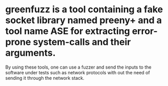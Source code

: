 # greenfuzz is a tool containing a fake socket library named preeny+ and a tool name ASE for extracting error-prone system-calls and their arguments. 
By using these tools, one can use a fuzzer and send the inputs to the software under tests such as network protocols with out the need of sending it through
the network stack. 
